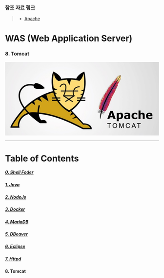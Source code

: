 ### 참조 자료 링크
> * [Apache](https://apache.org/)

# WAS (Web Application Server)
### 8. Tomcat
<img src="../../images/tomcat/tomcat.jpg" width="1920"></img>

----

# Table of Contents
##### [0. Shell Foder](../../../../)
##### [1. Java](../java)
##### [2. NodeJs](../node)
##### [3. Docker](../docker)
##### [4. MariaDB](../mariadb)
##### [5. DBeaver](../dbeaver)
##### [6. Eclipse](../eclipse)
##### [7. Httpd](../httpd)
#### 8. Tomcat